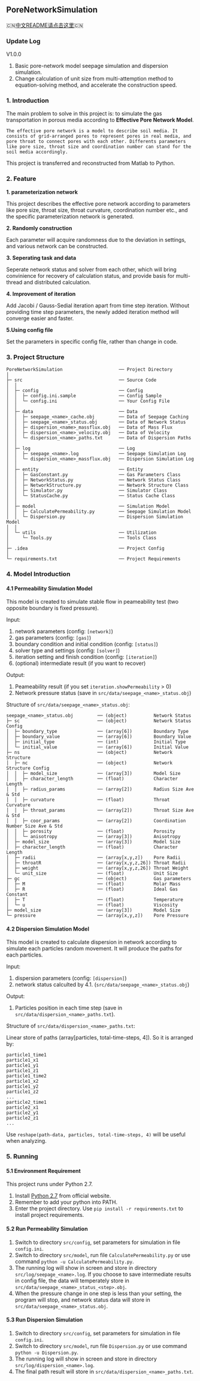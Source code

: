 ## PoreNetworkSimulation

:cn:[中文README请点击这里](https://github.com/ghh3809/PoreNetworkSimulation/blob/master/README_CH.md):cn:

### Update Log

V1.0.0

1. Basic pore-network model seepage simulation and dispersion simulation.
2. Change calculation of unit size from multi-attemption method to equation-solving method, and accelerate the construction speed.

### 1. Introduction

The main problem to solve in this project is: to simulate the gas transportation in porous media according to **Effective Pore Network Model**.

```
The effective pore network is a model to describe soil media. It consists of grid-arranged pores to represent pores in real media, and pore throat to connect pores with each other. Differents parameters like pore size, throat size and coordination number can stand for the soil media accordingly.
```

This project is transferred and reconstructed from Matlab to Python.

### 2. Feature

**1. parameterization network**

This project describes the effective pore network according to parameters like pore size, throat size, throat curvature, coordination number etc., and the specific parameterization network is generated.

**2. Randomly construction**

Each parameter will acquire randomness due to the deviation in settings, and various network can be constructed.

**3. Seperating task and data**

Seperate network status and solver from each other, which will bring convinience for recovery of calculation status, and provide basis for multi-thread and distributed calculation.

**4. Improvement of iteration**

Add Jacobi / Gauss-Sedial iteration apart from time step iteration. Without providing time step parameters, the newly added iteration method will converge easier and faster.

**5.Using config file**

Set the parameters in specific config file, rather than change in code.

### 3. Project Structure

```
PoreNetworkSimulation                     ── Project Directory
│
├─ src                                    ── Source Code
│  │
│  ├─ config                              ── Config
│  │  ├─ config.ini.sample                ── Config Sample
│  │  └─ config.ini                       ── Your Config File
│  │
│  ├─ data                                ── Data
│  │  ├─ seepage_<name>_cache.obj         ── Data of Seepage Caching
│  │  ├─ seepage_<name>_status.obj        ── Data of Network Status
│  │  ├─ dispersion_<name>_massflux.obj   ── Data of Mass Flux
│  │  ├─ dispersion_<name>_velocity.obj   ── Data of Velocity
│  │  └─ dispersion_<name>_paths.txt      ── Data of Dispersion Paths
│  │
│  ├─ log                                 ── Log
│  │  ├─ seepage_<name>.log               ── Seepage Simulation Log
│  │  └─ dispersion_<name>_massflux.obj   ── Dispersion Simulation Log
│  │
│  ├─ entity                              ── Entity
│  │  ├─ GasConstant.py                   ── Gas Parameters Class
│  │  ├─ NetworkStatus.py                 ── Network Status Class
│  │  ├─ NetworkStructure.py              ── Network Structure Class
│  │  ├─ Simulator.py                     ── Simulator Class
│  │  └─ StatusCache.py                   ── Status Cache Class
│  │
│  ├─ model                               ── Simulation Model
│  │  ├─ CalculatePermeability.py         ── Seepage Simulation Model
│  │  └─ Dispersion.py                    ── Dispersion Simulation Model
│  │
│  └─ utils                               ── Utilization
│     └─ Tools.py                         ── Tools Class
│
├─ .idea                                  ── Project Config
│
└─ requirements.txt                       ── Project Requirements
```

### 4. Model Introduction

#### 4.1 Permeability Simulation Model

This model is created to simulate stable flow in peameability test (two opposite boundary is fixed pressure).

Input:

1. network parameters (config: `[network]`)
2. gas parameters (config: `[gas]`)
3. boundary condition and initial condition (config: `[status]`)
4. solver type and settings (config: `[solver]`)
5. iteration setting and finish condition (config: `[iteration]`)
6. (optional) intermediate result (if you want to recover)

Output:

1. Peameability result (if you set `iteration.showPermeability` > 0)
2. Network pressure status (save in `src/data/seepage_<name>_status.obj`)

Structure of `src/data/seepage_<name>_status.obj`:

```
seepage_<name>_status.obj         ── (object)          Network Status
├─ sc                             ── (object)          Network Status Config
│  ├─ boundary_type               ── (array[6])        Boundary Type
│  ├─ boundary_value              ── (array[6])        Boundary Value
│  ├─ initial_type                ── (int)             Initial Type
│  └─ initial_value               ── (array[6])        Initial Value
├─ ns                             ── (object)          Network Structure
│  ├─ nc                          ── (object)          Network Structure Config
│  │  ├─ model_size               ── (array[3])        Model Size
│  │  ├─ character_length         ── (float)           Character Length
│  │  ├─ radius_params            ── (array[2])        Radius Size Ave & Std
│  │  ├─ curvature                ── (float)           Throat Curvature
│  │  ├─ throat_params            ── (array[2])        Throat Size Ave & Std
│  │  ├─ coor_params              ── (array[2])        Coordination Number Size Ave & Std
│  │  ├─ porosity                 ── (float)           Porosity
│  │  └─ anisotropy               ── (array[3])        Anisotropy
│  ├─ model_size                  ── (array[3])        Model Size
│  ├─ character_length            ── (float)           Character Length
│  ├─ radii                       ── (array[x,y,z])    Pore Radii
│  ├─ throatR                     ── (array[x,y,z,26]) Throat Radii
│  ├─ weight                      ── (array[x,y,z,26]) Throat Weight
│  └─ unit_size                   ── (float)           Unit Size
├─ gc                             ── (object)          Gas parameters
│  ├─ M                           ── (float)           Molar Mass
│  ├─ R                           ── (float)           Ideal Gas Constant
│  ├─ T                           ── (float)           Temperature
│  └─ u                           ── (float)           Viscosity
├─ model_size                     ── (array[3])        Model Size
└─ pressure                       ── (array[x,y,z])    Pore Pressure
```

#### 4.2 Dispersion Simulation Model

This model is created to calculate dispersion in network according to simulate each particles random movement. It will produce the paths for each particles.

Input: 

1. dispersion parameters (config: `[dispersion]`)
2. network status calculted by 4.1. (`src/data/seepage_<name>_status.obj`)

Output:

1. Particles position in each time step (save in `src/data/dispersion_<name>_paths.txt`).

Structure of `src/data/dispersion_<name>_paths.txt`:

Linear store of paths (array[particles, total-time-steps, 4]). So it is arranged by:

```
particle1_time1
particle1_x1
particle1_y1
particle1_z1
particle1_time2
particle1_x2
particle1_y2
particle1_z2
...
particle2_time1
particle2_x1
particle2_y1
particle2_z1
...
```

Use `reshape(path-data, particles, total-time-steps, 4)` will be useful when analyzing.

### 5. Running

#### 5.1 Environment Requirement

This project runs under Python 2.7.

1. Install [Python 2.7](https://www.python.org/) from official website.
2. Remember to add your python into PATH.
3. Enter the project directory. Use `pip install -r requirements.txt` to install project requirements.

#### 5.2 Run Permeability Simulation

1. Switch to directory `src/config`, set parameters for simulation in file `config.ini`.
2. Switch to directory `src/model`, run file `CalculatePermeability.py` or use command `python -u CalculatePermeability.py`.
3. The running log will show in screen and store in directory `src/log/seepage_<name>.log`. If you choose to save intermediate results in config file, the data will temperately store in `src/data/seepage_<name>_status_<step>.obj`.
4. When the pressure change in one step is less than your setting, the program will stop, and network status data will store in `src/data/seepage_<name>_status.obj`.

#### 5.3 Run Dispersion Simulation

1. Switch to directory `src/config`, set parameters for simulation in file `config.ini`.
2. Switch to directory `src/model`, run file `Dispersion.py` or use command `python -u Dispersion.py`.
3. The running log will show in screen and store in directory `src/log/dispersion_<name>.log`.
4. The final path result will store in `src/data/dispersion_<name>_paths.txt`.